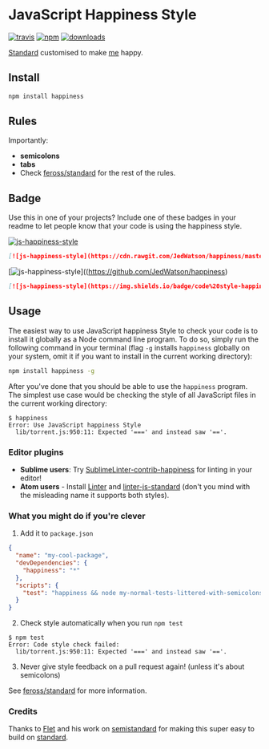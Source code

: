 # JavaScript Happiness Style
[![travis][travis-image]][travis-url]
[![npm][npm-image]][npm-url]
[![downloads][downloads-image]][downloads-url]

[Standard](https://github.com/feross/standard) customised to make [me](http://github.com/JedWatson/) happy.

## Install

```bash
npm install happiness
```

## Rules

Importantly:

- **semicolons**
- **tabs**
- Check [feross/standard] for the rest of the rules.

## Badge

Use this in one of your projects? Include one of these badges in your readme to
let people know that your code is using the happiness style.

[![js-happiness-style](https://cdn.rawgit.com/JedWatson/happiness/master/badge.svg)](https://github.com/JedWatson/happiness)

```markdown
[![js-happiness-style](https://cdn.rawgit.com/JedWatson/happiness/master/badge.svg)](https://github.com/JedWatson/happiness)
```

[![js-happiness-style](https://img.shields.io/badge/code%20style-happiness-brightgreen.svg?style=flat-square)]((https://github.com/JedWatson/happiness)

```markdown
[![js-happiness-style](https://img.shields.io/badge/code%20style-happiness-brightgreen.svg?style=flat-square)]((https://github.com/JedWatson/happiness)
```

## Usage

The easiest way to use JavaScript happiness Style to check your code is to install it
globally as a Node command line program. To do so, simply run the following command in
your terminal (flag `-g` installs `happiness` globally on your system, omit it if you want
to install in the current working directory):

```bash
npm install happiness -g
```

After you've done that you should be able to use the `happiness` program. The simplest use
case would be checking the style of all JavaScript files in the current working directory:

```
$ happiness
Error: Use JavaScript happiness Style
  lib/torrent.js:950:11: Expected '===' and instead saw '=='.
```

### Editor plugins

- **Sublime users**: Try [SublimeLinter-contrib-happiness](https://github.com/JedWatson/SublimeLinter-contrib-happiness) for linting in your editor!
- **Atom users** - Install [Linter](https://atom.io/packages/linter) and [linter-js-standard](https://atom.io/packages/linter-js-standard) (don't you mind with the misleading name it supports both styles).


### What you might do if you're clever

1. Add it to `package.json`

  ```json
  {
    "name": "my-cool-package",
    "devDependencies": {
      "happiness": "*"
    },
    "scripts": {
      "test": "happiness && node my-normal-tests-littered-with-semicolons.js"
    }
  }
  ```

2. Check style automatically when you run `npm test`

  ```
  $ npm test
  Error: Code style check failed:
    lib/torrent.js:950:11: Expected '===' and instead saw '=='.
  ```

3. Never give style feedback on a pull request again! (unless it's about semicolons)


See [feross/standard] for more information.

[travis-image]: https://img.shields.io/travis/JedWatson/happiness.svg?style=flat-square
[travis-url]: https://travis-ci.org/JedWatson/happiness
[npm-image]: https://img.shields.io/npm/v/happiness.svg?style=flat-square
[npm-url]: https://npmjs.org/package/happiness
[downloads-image]: https://img.shields.io/npm/dm/happiness.svg?style=flat-square
[downloads-url]: https://npmjs.org/package/happiness
[feross/standard]: https://github.com/feross/standard


### Credits

Thanks to [Flet](https://github.com/Flet/) and his work on [semistandard](https://github.com/Flet/semistandard) for making this super easy to build on [standard](https://github.com/feross/standard).
